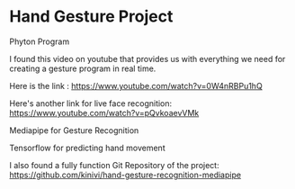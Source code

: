 # Hand Gesture Project
Phyton Program

I found this video on youtube that provides us with everything we need for creating a gesture program in real time.
 
Here is the link : https://www.youtube.com/watch?v=0W4nRBPu1hQ

Here's another link for live face recognition: https://www.youtube.com/watch?v=pQvkoaevVMk

Mediapipe for Gesture Recognition

Tensorflow for predicting hand movement

I also found a fully function Git Repository of the project: https://github.com/kinivi/hand-gesture-recognition-mediapipe

